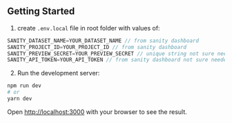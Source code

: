 
## Getting Started

1. create `.env.local` file in root folder with values of:

```javascript
SANITY_DATASET_NAME=YOUR_DATASET_NAME // from sanity dashboard
SANITY_PROJECT_ID=YOUR_PROJECT_ID // from sanity dashboard
SANITY_PREVIEW_SECRET=YOUR_PREVIEW_SECRET // unique string not sure needed
SANITY_API_TOKEN=YOUR_API_TOKEN // from sanity dashboard not sure needed
```

2. Run the development server:

```bash
npm run dev
# or
yarn dev
```

Open [http://localhost:3000](http://localhost:3000) with your browser to see the result.
